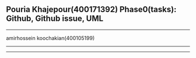 Pouria Khajepour(400171392)
Phase0(tasks):
Github, Github issue, UML
---------------------------
---------------------------
amirhossein koochakian(400105199)

---------------------------
---------------------------
